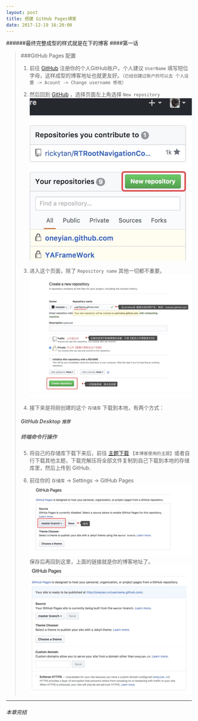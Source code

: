 ```yaml
---
layout: post
title: 搭建 GitHub Pages博客
date: 2017-12-19 16:20:00
---
```


######最终完整成型的样式就是在下的博客
####第一话 
> ###GitHub Pages 配置
> 
> 1. 前往 [GitHub](https://github.com) 注册你的个人GitHub账户。个人建议 `UserName` 填写短位字母，这样成型的博客地址也就更友好。`（已经创建过账户的可以去 个人设置 -> Acount -> Change username 修改）`
> 
> 2. 然后回到 [GitHub](https://github.com) ，选择页面左上角选择 `New repository` 
> ![1](/assets/2017-12-20/1.jpg)
> 
> 3. 进入这个页面，除了 `Repository name` 其他一切都不重要。
> ![2](/assets/2017-12-20/2.jpg)
> 
> 4. 接下来是将刚创建的这个 `存储库` 下载到本地，有两个方式：
> ##### GitHub Desktop `推荐`
> ##### 终端命令行操作
> 
> 5. 将自己的存储库下载下来后，前往 [主题下载](https://github.com/onevcat/vno-jekyll) `【本博客使用的主题】`或者自行下载其他主题，下载完解压将全部文件复制到自己下载到本地的存储库里，然后上传到 GitHub.
> 
> 6.  前往你的 `存储库` -> Settings -> GitHub Pages 
> ![3](/assets/2017-12-20/3.jpg)
>  保存后再回到这里，上面的链接就是你的博客地址了。
> ![4](/assets/2017-12-20/4.jpg)
> 
-------

###### 本章完结



